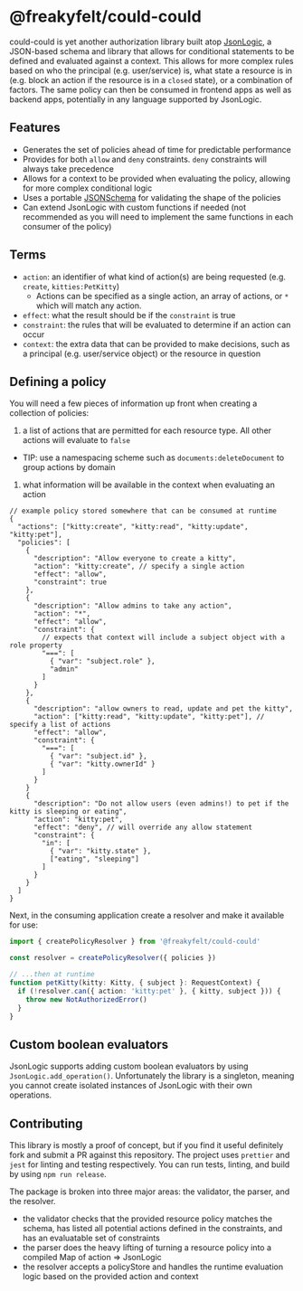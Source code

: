 # @freakyfelt/could-could

could-could is yet another authorization library built atop [JsonLogic](https://jsonlogic.com), a JSON-based schema and library that allows for conditional statements to be defined and evaluated against a context. This allows for more complex rules based on who the principal (e.g. user/service) is, what state a resource is in (e.g. block an action if the resource is in a `closed` state), or a combination of factors. The same policy can then be consumed in frontend apps as well as backend apps, potentially in any language supported by JsonLogic.

## Features

- Generates the set of policies ahead of time for predictable performance
- Provides for both `allow` and `deny` constraints. `deny` constraints will always take precedence
- Allows for a context to be provided when evaluating the policy, allowing for more complex conditional logic
- Uses a portable [JSONSchema](./schemas/resource-policy-2023-02.schema.json) for validating the shape of the policies
- Can extend JsonLogic with custom functions if needed (not recommended as you will need to implement the same functions in each consumer of the policy)

## Terms

- `action`: an identifier of what kind of action(s) are being requested (e.g. `create`, `kitties:PetKitty`)
  - Actions can be specified as a single action, an array of actions, or `*` which will match any action.
- `effect`: what the result should be if the `constraint` is true
- `constraint`: the rules that will be evaluated to determine if an action can occur
- `context`: the extra data that can be provided to make decisions, such as a principal (e.g. user/service object) or the resource in question

## Defining a policy

You will need a few pieces of information up front when creating a collection of policies:

1. a list of actions that are permitted for each resource type. All other actions will evaluate to `false`
  - TIP: use a namespacing scheme such as `documents:deleteDocument` to group actions by domain
1. what information will be available in the context when evaluating an action

```jsonc
// example policy stored somewhere that can be consumed at runtime
{
  "actions": ["kitty:create", "kitty:read", "kitty:update", "kitty:pet"],
  "policies": [
    {
      "description": "Allow everyone to create a kitty",
      "action": "kitty:create", // specify a single action
      "effect": "allow",
      "constraint": true
    },
    {
      "description": "Allow admins to take any action",
      "action": "*",
      "effect": "allow",
      "constraint": {
        // expects that context will include a subject object with a role property
        "===": [
          { "var": "subject.role" },
          "admin"
        ]
      }
    },
    {
      "description": "allow owners to read, update and pet the kitty",
      "action": ["kitty:read", "kitty:update", "kitty:pet"], // specify a list of actions
      "effect": "allow",
      "constraint": {
        "===": [
          { "var": "subject.id" },
          { "var": "kitty.ownerId" }
        ]
      }
    }
    {
      "description": "Do not allow users (even admins!) to pet if the kitty is sleeping or eating",
      "action": "kitty:pet",
      "effect": "deny", // will override any allow statement
      "constraint": {
        "in": [
          { "var": "kitty.state" },
          ["eating", "sleeping"]
        ]
      }
    }
  ]
}
```

Next, in the consuming application create a resolver and make it available for use:

```ts
import { createPolicyResolver } from '@freakyfelt/could-could'

const resolver = createPolicyResolver({ policies })

// ...then at runtime
function petKitty(kitty: Kitty, { subject }: RequestContext) {
  if (!resolver.can({ action: 'kitty:pet' }, { kitty, subject })) {
    throw new NotAuthorizedError()
  }
}
```

## Custom boolean evaluators

JsonLogic supports adding custom boolean evaluators by using `JsonLogic.add_operation()`. Unfortunately the library is a singleton, meaning you cannot create isolated instances of JsonLogic with their own operations.

## Contributing

This library is mostly a proof of concept, but if you find it useful definitely fork and submit a PR against this repository. The project uses `prettier` and `jest` for linting and testing respectively. You can run tests, linting, and build by using `npm run release`.

The package is broken into three major areas: the validator, the parser, and the resolver.

* the validator checks that the provided resource policy matches the schema, has listed all potential actions defined in the constraints, and has an evaluatable set of constraints
* the parser does the heavy lifting of turning a resource policy into a compiled Map of action => JsonLogic
* the resolver accepts a policyStore and handles the runtime evaluation logic based on the provided action and context
